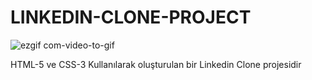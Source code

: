 # LINKEDIN-CLONE-PROJECT

![ezgif com-video-to-gif](https://github.com/emelzorlu/LINKEDIN-CLONE-PROJECT/assets/147662992/fb0e0092-2540-4fe9-a73e-216a476b17c6)

HTML-5 ve CSS-3 Kullanılarak oluşturulan bir Linkedin Clone projesidir
